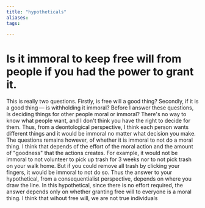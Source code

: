 ```yaml
---
title: "hypotheticals"
aliases: 
tags: 

---
```


# Is it immoral to keep free will from people if you had the power to grant it.

This is really two questions. Firstly, is free will a good thing? Secondly, if it is a good thing — is withholding it immoral? Before I answer these questions, Is deciding things for other people moral or immoral? There's no way to know what people want, and I don't think you have the right to decide for them. Thus, from a deontological perspective, I think each person wants different things and it would be immoral no matter what decision you make. The questions remains however, of whether it is immoral to not do a moral thing. I think that depends of the effort of the moral action and the amount of "goodness" that the actions creates. For example, it would not be immoral to not volunteer to pick up trash for 3 weeks nor to not pick trash on your walk home. But if you could remove all trash by clicking your fingers, it would be immoral to not do so. Thus the answer to your hypothetical, from a consequentialist perspective, depends on where you draw the line. In this hypothetical, since there is no effort required, the answer depends only on whether granting free will to everyone is a moral thing. I think that wihout free will, we are not true individuals